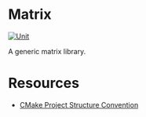 # Matrix
[![Unit](https://github.com/matthew-james-laidlaw/ISP/actions/workflows/Unit.yml/badge.svg?branch=main)](https://github.com/matthew-james-laidlaw/ISP/actions/workflows/Unit.yml)

A generic matrix library.

# Resources
* [CMake Project Structure Convention](https://cliutils.gitlab.io/modern-cmake/chapters/basics/structure.html)
